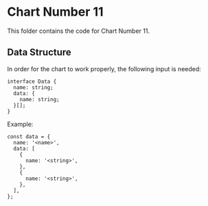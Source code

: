 # Chart Number 11

This folder contains the code for Chart Number 11.

## Data Structure

In order for the chart to work properly, the following input is needed:

```
interface Data {
  name: string;
  data: {
    name: string;
  }[];
}
```

Example:

```
const data = {
  name: '<name>',
  data: [
    {
      name: '<string>',
    },
    {
      name: '<string>',
    },
  ],
};
```
